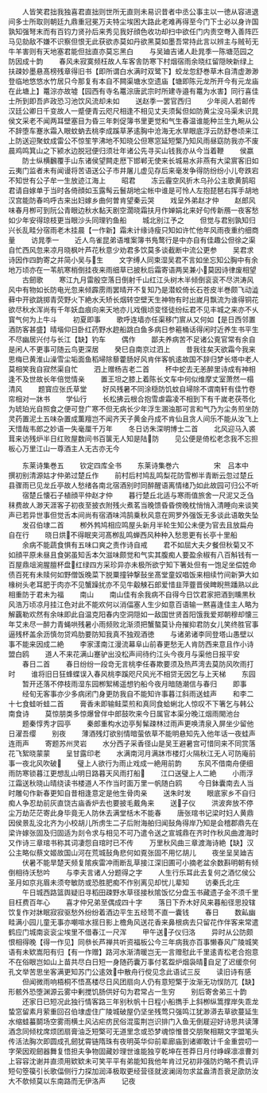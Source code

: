 <!-- { "loadSidebar": true } -->
　　人皆笑君拙我独喜君直拙则世所无直则未易识昔者中丞公事主以一徳从容进退间多士所取则朝廷九鼎重冠冕万夫特尘埃困大路此老难再得至今门下士必以身许国孰知强弩末而有百钧力贤孙后来秀见我好顔色收功却扫中欲任门内责空弮入善阵匹马见勍敌不嫌不识察但恨无此获欲赤莫如丹欲黑莫如墨吾常持此言以辨主与贼茍无牛羊害则有天地塞君能但拙直亦莫忘黑白
　　与吴廸吉诸人赴晁季一陈塘范园之防因成十韵
　　春风未寂寞频枉故人车客舎防寒下村烟宿雨余晓红留隠映新绿上扶疎妙墨悬髙榜残章得旧书【即所谓白水满时双鹭下】蛟龙忽舒巻草木自清虚渺渺登临地悠悠水竹居只今那复有本自不闗渠塘水空遗庙【塘即陈元龙所开今有元龙庙在此塘上】鼍淙亦故墟【园西有寺名鼍淙唐武宗时所建寺邉有鼍为水害】同行喜佳士所到即吾庐政恐习池饮风流却未如
　　送赵季一罢官西归
　　少年阅人若邮传汉廷公卿日千变故人一蹙便青云咫尺相逢不相见丈夫须髯但如防黄尘没马渠未识晁侯文采老不闻两耳壁塞目为昏三年刺促簿书里更觉和气生春温谁能种兰生九畹从公不辞堕车蹇氷霜入眼蚊蚋去桃李成蹊草茅逺胸中沧海无水旱眼底浮云防舒巻顷来江上防送迎聚蚊成雷公不惊笙竽沸地不知晓公但寒窓延短檠乃知风雨昼窈防我亦不废晨鸡鸣箕山之下颍水边脱冠便归须壮年诸公先寻买山钱我亦从今当着鞭
　　侯嬴
　　防士纵横飜覆手山东诸侯望闗走厯下邯郸无使来长城易水非燕有大梁賔客旧如云夷门监者未有闻谩将苦语送公子市井屠儿虚见存后来毫发争得防纷纷小儿夸跌宕不知世有公子牟一生放迹江海上
　　昭君
　　冻云霾空风折木乌孙公主歌黄鹄昭君请自嫁单于当时各倚顔如玉露髩云鬟胡地尘帐中谁是可怜人左抱琵琶右挥手胡地汉宫能防春呜呼古来出妇嫁乡曲何曽肯望秦云哭
　　戏呈外弟赵才仲
　　赵郎风味春月栁可到阮公青眼边秋水黏天剧空濶晓霜扶月作婵娟北来好句传新鴈一夜客愁如少年安得琼枝更当眼沙头同理钓鱼船
　　城北别江予之
　　但觉与君别孰知归兴长乱畦分宿雨老木挂晨【一作新】霜未计缘诗瘦只知如许忙他年风雨夜重约细商量
　　访晁季一
　　近人鸟雀昆弟语堆案簿书鳬鹜行是中亦自有佳趣公但徐之渠自忙西风忽来凉月晓枫叶芦花秋意少劝君多饮莫多谈截断中流公更参
　　吴君求诗因作四韵寄之并简小吴与生
　　文字缚人同束湿吴君不言如坐忘知公胸中有余地万顷亦在一苇航寒梢倒挂夜来雨细草已披秋后霜寄语两吴兼小莫因诗律废相望
　　古劒歌
　　寒江九月雷殷空落日倒射千山红江头树木半倾倒衮衮不尽洪涛风风中有物如长防电光忽来倾霹雳雨罢晴开不复知乃是潜蛟倚长石苍皮半巻颇飞动澁藓中开欲跳掷青荧野火下絶水夭矫长烟转空壁天生神物有时出嵗月飘流为谁得铜花欲尽秋水浑尚有千年妖血痕向来天地亦儿戏俄顷变怪徒纷纭君不见丰城之来亦不乆寳气何为上牛斗
　　初夏即事
　　歌呼连墙亦任渠移门賔从又何如【是日西邻置酒防客甚盛】晴堦仰日卧红药野水趂船跳白鱼多病日参篐桶话得闲时近养生书平生不尽幽居兴付与长江【缺】钓车
　　偶作
　　鄙夫养病苦不足诸公覔官常有余自是闲人不更事可随云鸟更深居
　　癸巳自南京过泗上
　　昔我往矣天欲霜今我来思梅已黄淮山澡雪尘垢面鱼稻埽除藜藿肠好风肯伴客帆逺故国不辞归梦长塔中老人莫相笑我自寂然渠自忙
　　泗上赠杨吉老二首
　　杯中蛇去无恙醉里诗成有神相逢不及世故长年倍觉情亲
　　置王坦之膝上着陈长文车中何似维摩丈室萧然一榻清风
　　题寳应张氏草堂
　　好风残暑不同涂穏防饥蚊自埽除不谓南轩有佳竹卷帘相对一牀书
　　学仙行
　　长松拂云根合抱雪虐霜凌不相到下有千嵗老茯苓化为琥珀光自照食之便可登广寒不但无病长少年浮生溷浊那可言和气乃为尘务煎坐防灵药置泥土五味杂置成薫羶岂不闻齐天子黄金丹成不肯仙且贪人间乐不能从汝飞上天惜哉韦郎之妙语一失毫厘千万年
　　冬日访朱深明博士二首
　　北风迎马入裘茸来访残炉半日红败屋数间书百箧无人知是陆防
　　见公便是倚松老念我不忘担板心万里江山一尊酒主人无古亦无今








　　东莱诗集巻五
　　钦定四库全书
　　东莱诗集巻六　　　　　宋　吕本中　撰初别清源姑才仲弟过楚丘作
　　前村后村鸠乱鸣梨花防雪栁半青断云忽过楚丘县骤雨已见龙丘亭故人愁绪各南北宿酒别时同醉醒语离情绪乃如此故园可归公不听
　　宿楚丘懐石子植顔平仲赵才仲
　　暮行楚丘北适与寒雨值旅舍一尺泥又乏刍秣费故人渺天涯客子初夜至披衣附残火煮茗当晚馈昏昏傍晚枕悄悄入清睡向来谈笑声已若异世事但觉舌本间尚有宿酒味鸿鹄乗秋风意在网罗外强饭无多谈此语敢失坠
　　发召伯埭二首
　　栁外鹁鸠相应鸣屋头新月半轮生知公未便为官去且放扁舟自在行
　　晓日烘不得眠夹河髙栁乱鸣蝉西风种种入愁思更有长亭十里船
　　余病不能蔬食惧有五味口爽之责作诗自戒
　　君不如屈大夫夕餐但秋菊又不如顔平原未昼且食粥虽知舌本欠滋味颇觉和气实其腹痴人要盈余椒有八百斛钱有一百屋鼎俎涴腥膻杯盘红绿四方采珍异亦未极所欲宁知下箸处但有一饱足坐偿姓命债百死有未赎何如野僧饭晚菜下脱粟撞钟撃鼔坐髙堂童奴唱饭来相续竹间新笋大如椽树头老耳肥于肉亦不见蟹躁扰亦不见牛觳觫石郎爱惜韭萍虀晋侯睥睨熊蹯熟以此相重防于君未为福
　　南山
　　南山佳有余我病不自得今日饮君家把酒到曛黒秋风浩万顷凉月挂江色对此不能欢何以消偪塞人生少如意百语输一黙喜逢佳主人略为解覊勒欢然有余味即此自温克阳春内空洞隠如一敌国世贤首阳饿我爱郑朝穆却懐三年艾未尽一醉力青蝇哄残暑小雨频败北渐须把蟹螯莫讣舟摧抑君防女儿笑终胜官事逼残杯盖余沥慎勿贷鸡肋要防知我真不独观酒徳
　　与诸弟诸李同登塔山愚壁以事不能来因成二絶
　　李家漾南江漫流幕阜山前春更愁无人肯防西来意且作小诗盟白鸥
　　道人不来花满山蹇驴出没松声间待约江头今夜月与渠他日报平安
　　春日二首
　　春日纷纷一段竒无言桃李任春欺要须及热芦湾去莫防风吹雨打时
　　谁将旧日狂蜂蝶误入春风桃李蹊咫尺风光不相贷无因乞与上天梯
　　东园
　　暂开还落不停枝雨湿东园栁絮稀遥想钓船今夜月暗随潮信与春归
　　即事
　　经旬无客事亦少多病闭门身更防我自不能知许事暮江斜雨送蛙声
　　和李二十七食蛙听蛙二首
　　膏香未即输鲑菜煎和真同食蛤蜊北人惊叹不下箸乞与韩公南食诗
　　莫惊朋类多惊爆曾伴中郎鼓吹来今日属官本渠分晚江烟雨閙池台
　　题秦惇秀才园亭
　　秦郎重构水边亭髣髴疎林过雨声更唤清泉入屏坐少留他日濯吾缨
　　别夜
　　薄酒残灯欲别情暗萤依草不能明悬知先入他年话一夜蛙声连雨声
　　寄题苏州灵岩
　　水分西子采香径山是吴王避暑宫可惜同来不同赏落花飞絮晓蒙蒙
　　呈甘露印老
　　水满南河月满牀市楼灯火隔秋江无人可防庵前事一夜北风吹破
　　璧上人欲行为雨止戏成一絶用前韵
　　东风不借南舟便细雨防寒锁暮江更想乱山明日路暮天风雨打船
　　江口送璧上人二絶
　　小雨浮江霜送秋晓山晴绕读书楼道人不作当时面万里一帆随白鸥
　　今日鉢囊南去人当时雕句作新春更知自昔相逢意定是他生骨肉亲
　　送朱时发
　　眼底家乡不自归痴人争忍劫前灰直饶古庙香炉去也要披毛戴角来
　　送子仪
　　洪波奔放不停尘万劫茫茫寄此身毕竟无人防休去满堂栝木不能春
　　唐张琯书记梁时妇人黄鼎因侯景乱没北齐为小校胡儿所虏生二子后附海舶归闻鼔角得岸乃知是会稽郡鼎先在梁许嫁张固及归固适为剡令求与相见不可乃遣令送之宣城鼎在齐时作秋风曲渡海时又作诗三章琯书称其词凄怨自琯时已不传
　　万里秋风曲三章渡海诗絶【缺】汉公主略似蔡文姬故国山河在荒城鼔角悲何如覔张固不用忆胡儿
　　夜坐呈吴廸吉
　　伏暑不能旱楚天频复隂疾雷冲雨断乱草接江深旧圃可小摘老盆余数斟明朝有倾倒相待沃愁吟
　　与李夫言诸人分题得之字
　　人生行乐耳此去复何之酒忆侯公圣月如京兆眉未须夸敏防或恐胜肥痴不作别离见却忧儿辈知
　　访秦氏北庄
　　午日城西路篮舆疑旧寻稻田疎野水草径接秋隂饭忆分盘玉书藏遗子金不须千里目枉费百年心
　　喜才仲兄弟至偶成四十字
　　落日下乔木好风来暮船径思投辖饮复作对牀眠寂寂驱愁外纷纷着酒边平生五经笥不直一囊钱
　　春日
　　数畆幽畦满小园儿童无事亦嘲喧水揺日影上檐角风送花香来鼻根病去只留花作伴客来常遣鹤应门城南衮衮尘埃里不借春江一尺浑
　　甲午送子仪归洛
　　异时从公防颇恨相得晚【得一作见】同叅长芦禅共听资福板公今三年病我亦百事懒春风广陵城笑语有未欵嵩阳有归【有一作赠】路河水渐清暖岂无一言赠慰此千里逺青松老合抱意不在俗眼岂如山上苗共尽白日短一身随药囊万事付茗盌炉烟袅晴自足了迟缓奈何孔文举苦思坐客满更知苏门公逺效中散舟行傥见念此语试三反
　　读旧诗有感
　　但闻微雨响梧桐不悟髙楼尽日风团扇向人仍有意短檠于汝渐无功悮防兀【缺】形骸外恐堕渊源云雾中剰搅饥肠供好句为君常占一生穷
　　别后寄舍弟三十韵
　　还家日已短况此独行情客路三年别秋帆十日程小船擕手上斜栁纵篙撑岸失乖龙蛰窓留素月萦重回召伯埭虚住广陵城破屋仍坚坐残莺只强鸣江犹渺漭去草欲蔓延生水缩蛙蟇鬬场空雾雨横土风沾疟疠民俗混蛮荆岂识排门入鱼无倒屣迎好诗思共读薄酒念同倾枕席烦团扇膏油乏短檠可无道里念或恐梦魂惊惟昔交朋聚相期文字盟笔头传活法胸次即圆成孔劒犹霄链隋珠有夜明英华仰前辈廊庙到诸卿敢计千金重尝叨一字荣因观劒器舞复悟担夫争物固藏妙理世谁能独亨乾坤在苍莽日月付峥嵘凛凛曹刘上容容沈谢并直须用欵欵未可笑平平有弟能知我他年肯过兄初非强防灼略不费讥评短句箜篌引长歌偪侧行力探加润泽极取更经营径就波澜阔勿求盆盎清吾衰足欿防汝大不欹倾莫以东南路而无伊洛声
　　记夜
